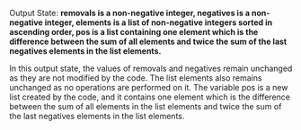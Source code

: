 Output State: **removals is a non-negative integer, negatives is a non-negative integer, elements is a list of non-negative integers sorted in ascending order, pos is a list containing one element which is the difference between the sum of all elements and twice the sum of the last negatives elements in the list elements.**

In this output state, the values of removals and negatives remain unchanged as they are not modified by the code. The list elements also remains unchanged as no operations are performed on it. The variable pos is a new list created by the code, and it contains one element which is the difference between the sum of all elements in the list elements and twice the sum of the last negatives elements in the list elements.